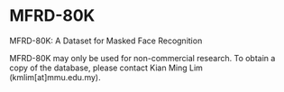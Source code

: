 # MFRD-80K
MFRD-80K: A Dataset for Masked Face Recognition

MFRD-80K may only be used for non-commercial research. To obtain a copy of the database, please contact Kian Ming Lim (kmlim[at]mmu.edu.my). 
